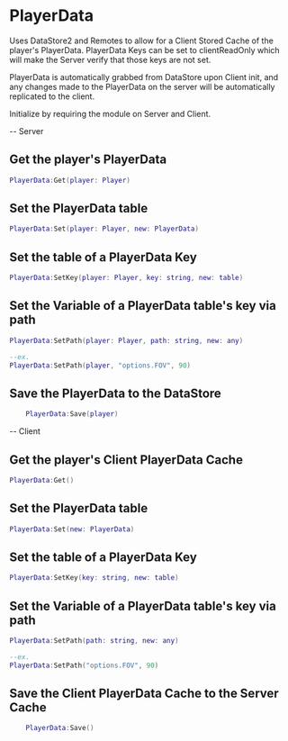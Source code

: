# PlayerData
Uses DataStore2 and Remotes to allow for a Client Stored Cache of the player's PlayerData.
PlayerData Keys can be set to clientReadOnly which will make the Server verify that those keys are not set.

PlayerData is automatically grabbed from DataStore upon Client init,
and any changes made to the PlayerData on the server will be automatically replicated to the client.

Initialize by requiring the module on Server and Client.

-- Server

## Get the player's PlayerData
```lua
PlayerData:Get(player: Player)
```

## Set the PlayerData table
```lua
PlayerData:Set(player: Player, new: PlayerData)
```

## Set the table of a PlayerData Key
```lua
PlayerData:SetKey(player: Player, key: string, new: table)
```

## Set the Variable of a PlayerData table's key via path
```lua
PlayerData:SetPath(player: Player, path: string, new: any)

--ex.
PlayerData:SetPath(player, "options.FOV", 90)
```

## Save the PlayerData to the DataStore
```lua
    PlayerData:Save(player)
```




-- Client

## Get the player's Client PlayerData Cache
```lua
PlayerData:Get()
```

## Set the PlayerData table
```lua
PlayerData:Set(new: PlayerData)
```

## Set the table of a PlayerData Key
```lua
PlayerData:SetKey(key: string, new: table)
```

## Set the Variable of a PlayerData table's key via path
```lua
PlayerData:SetPath(path: string, new: any)

--ex.
PlayerData:SetPath("options.FOV", 90)
```

## Save the Client PlayerData Cache to the Server Cache
```lua
    PlayerData:Save()
```